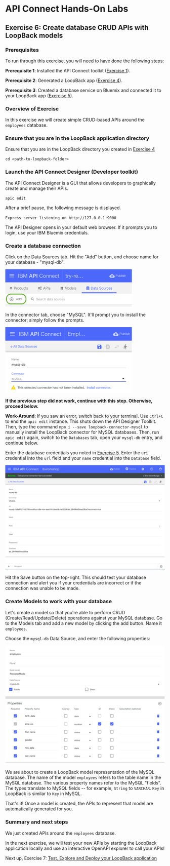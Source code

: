# API Connect Hands-On Labs

## Exercise 6: Create database CRUD APIs with LoopBack models

### Prerequisites

To run through this exercise, you will need to have done the following steps:

**Prerequisite 1**: Installed the API Connect toolkit ([Exercise 1](../ex1)).

**Prerequisite 2**: Generated a LoopBack app ([Exercise 4](../ex4)).

**Prerequisite 3**: Created a database service on Bluemix and connected it to your LoopBack app ([Exercise 5](../ex5)).

### Overview of Exercise

In this exercise we will create simple CRUD-based APIs around the `employees` database.

### Ensure that you are in the LoopBack application directory

Ensure that you are in the LoopBack directory you created in [Exercise 4](../ex4)

```
cd <path-to-loopback-folder>
```

### Launch the API Connect Designer (Developer toolkit)

The API Connect Designer is a GUI that allows developers to graphically create and manage their APIs. 

```
apic edit
```

After a brief pause, the following message is displayed.

`Express server listening on http://127.0.0.1:9000`

The API Designer opens in your default web browser. If it prompts you to login, use your IBM Bluemix credentials.

### Create a database connection

Click on the Data Sources tab. Hit the "Add" button, and choose name for your database - "mysql-db".

<img src="SS1.png"  width="400">

In the connector tab, choose "MySQL". It'll prompt you to install the connector; simply follow the prompts.

<img src="SS2.png"  width="400">

**If the previous step did not work, continue with this step. Otherwise, proceed below.**

**Work-Around**: If you saw an error, switch back to your terminal. Use `Ctrl+C` to end the `apic edit` instance. This shuts down the API Designer Toolkit.  Then, type the command `npm i --save loopback-connector-mysql` to manually install the LoopBack connector for MySQL databases. Then, run `apic edit` again, switch to the `Databases` tab, open your `mysql-db` entry, and continue below.

Enter the database credentials you noted in [Exercise 5](../ex5). Enter the `uri` credential into the `url` field and your `name` credential into the `Database` field. 

<img src="SS4.png"  width="600">

Hit the Save button on the top-right. This should test your database connection and alert you if your credentials are incorrect or if the connection was unable to be made.

### Create Models to work with your database

Let's create a model so that you're able to perform CRUD (Create/Read/Update/Delete) operations against your MySQL database. Go to the Models tab and add a new model by clicking the add button. Name it `employees`.

Choose the `mysql-db` Data Source, and enter the following properties:

<img src="SS3.png"  width="750">

We are about to create a LoopBack model representation of the MySQL database. The name of the model `employees` refers to the table name in the MySQL database. The various property names refer to the MySQL "fields". The types translate to MySQL fields -- for example, `String` to `VARCHAR`. `Key` in LoopBack is similar to `Key` in MySQL.

That's it! Once a model is created, the APIs to represent that model are automatically generated for you.

### Summary and next steps

We just created APIs around the `employees` database.

In the next exercise, we will test your new APIs by starting the LoopBack application locally and use an interactive OpenAPI explorer to call your APIs!

Next up, Exercise 7: [Test, Explore and Deploy your LoopBack application](../ex7)

